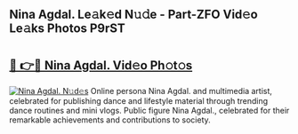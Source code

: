 ## Nina Agdal. Le𝚊k𝚎d N𝚞𝚍e - Part-ZFO Vid𝚎o Le𝚊ks Photos P9rST

# <h2><a href="http://fbf3ox.evod.top/?m=Nina+Agdal.">🔗 👉🔴 Nina Agdal. Vid𝚎o Ph𝚘t𝚘s</a></h2>

[![Nina Agdal. N𝚞d𝚎s](https://i.imgur.com/8V9OHl7.gif)](http://fbf3ox.evod.top/?m=Nina+Agdal.)
Online persona Nina Agdal. and multimedia artist, celebrated for publishing dance and lifestyle material through trending dance routines and mini vlogs. Public figure Nina Agdal., celebrated for their remarkable achievements and contributions to society. 
